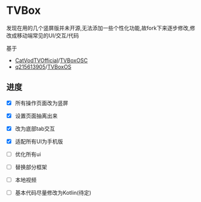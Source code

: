 # TVBox

发现在用的几个竖屏版并未开源,无法添加一些个性化功能,故fork下来逐步修改,修改成移动端常见的UI/交互/代码

基于

* [CatVodTVOfficial](https://github.com/CatVodTVOfficial)/[TVBoxOSC](https://github.com/CatVodTVOfficial/TVBoxOSC)
* [q215613905](https://github.com/q215613905)/[TVBoxOS](https://github.com/q215613905/TVBoxOS)

## 进度
- [x] 所有操作页面改为竖屏   

- [x] 设置页面抽离出来   

- [x] 改为底部tab交互   

- [x] 适配所有UI为手机版   

- [ ] 优化所有ui   

- [ ] 替换部分框架   

- [ ] 本地视频   

- [ ] 基本代码尽量修改为Kotlin(待定)
